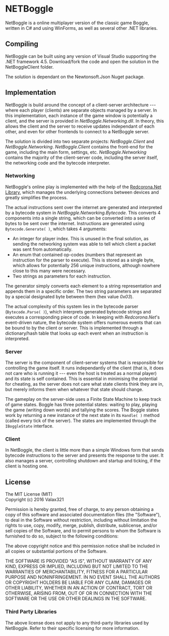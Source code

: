 # NETBoggle
NetBoggle is a online multiplayer version of the classic game Boggle, written in C# and using WinForms, as well as several other .NET libraries.

## Compiling
NetBoggle can be built using any version of Visual Studio supporting the .NET framework 4.5. Download/fork the code and open the solution in the NetBoggleClient folder.

The solution is dependant on the Newtonsoft.Json Nuget package.

## Implementation
NetBoggle is build around the concept of a client-server architecture --- where each player (clients) are separate objects managed by a server. In this implementation, each instance of the game window is potentially a client, and the server is provided in *NetBoggle.Networking.dll*. In theory, this allows the client and the server to receive updates independant of each other, and even for other frontends to connect to a NetBoggle server.

The solution is divided into two separate projects: *NetBoggle.Client* and *NetBoggle.Networking*. *NetBoggle.Client* contains the front-end for the game, including the main form, settings, etc. *NetBoggle.Networking* contains the majority of the client-server code, including the server itself, the networking code and the bytecode interpreter.

### Networking
NetBoggle's online play is implemented with the help of the [Redcorona.Net Library](www.codeproject.com/Articles/12286/Simple-Client-server-Interactions-using-C), which manages the underlying connections between devices and greatly simplifies the process.

The actual instructions sent over the internet are generated and interpreted by a bytecode system in *NetBoggle.Networking.Bytecode*. This converts 4 components into a single string, which can be converted into a series of bytes to be sent over the internet. Instructions are generated using `Bytecode.Generate( )`, which takes 4 arguments:

-    An integer for player index. This is unused in the final solution, as sending the networking system was able to tell which client a packet was sent from automatically.
-    An enum that contained op-codes (numbers that represent an instruction for the parser to execute). This is stored as a single byte, which allows for potentially 256 unique instructions, although nowhere close to this many were necessary.
- Two strings as parameters for each instruction.

The generator simply converts each element to a string representation and appends them in a specific order. The two string parameters are separated by a special designated byte between them (hex value *0x03*).

The actual complexity of this system lies in the bytecode parser (`Bytecode.Parse( )`), which interprets generated bytecode strings and executes a corresponding piece of code. In keeping with *Redcorona.Net*'s event-driven nature, the bytecode system offers numerous events that can be bound to by the client or server. This is implemented through a dictionary/hash table that looks up each event when an instruction is interpreted.

### Server
The server is the component of client-server systems that is responsible for controlling the game itself. It runs independantly of the client (that is, it does not care who is running it --- even the host is treated as a normal player) and its state is self contained. This is essential in minimising the potential for cheating, as the server does not care what state clients think they are in, but merely informs them when whatever that state should change.

The gameplay on the server-side uses a Finite State Machine to keep track of game states. Boggle has three potential states: waiting to play, playing the game (writing down words) and tallying the scores. The Boggle states work by returning a new instance of the next state in its `Handle( )` method (called every tick of the server). The states are implemented through the `IBoggleState` interface.

### Client
In NetBoggle, the client is little more than a simple Windows form that sends bytecode instructions to the server and presents the response to the user. It also manages a server, controlling shutdown and startup and ticking, if the client is hosting one.

## License

The MIT License (MIT)<br>
Copyright (c) 2016 Valax321

Permission is hereby granted, free of charge, to any person obtaining a copy of this software and associated documentation files (the "Software"), to deal in the Software without restriction, including without limitation the rights to use, copy, modify, merge, publish, distribute, sublicense, and/or sell copies of the Software, and to permit persons to whom the Software is furnished to do so, subject to the following conditions:

The above copyright notice and this permission notice shall be included in all copies or substantial portions of the Software.

THE SOFTWARE IS PROVIDED "AS IS", WITHOUT WARRANTY OF ANY KIND, EXPRESS OR IMPLIED, INCLUDING BUT NOT LIMITED TO THE WARRANTIES OF MERCHANTABILITY, FITNESS FOR A PARTICULAR PURPOSE AND NONINFRINGEMENT. IN NO EVENT SHALL THE AUTHORS OR COPYRIGHT HOLDERS BE LIABLE FOR ANY CLAIM, DAMAGES OR OTHER LIABILITY, WHETHER IN AN ACTION OF CONTRACT, TORT OR OTHERWISE, ARISING FROM, OUT OF OR IN CONNECTION WITH THE SOFTWARE OR THE USE OR OTHER DEALINGS IN THE SOFTWARE.

### Third Party Libraries

The above license does not apply to any third-party libraries used by NetBoggle. Refer to their specific licensing for more information.
